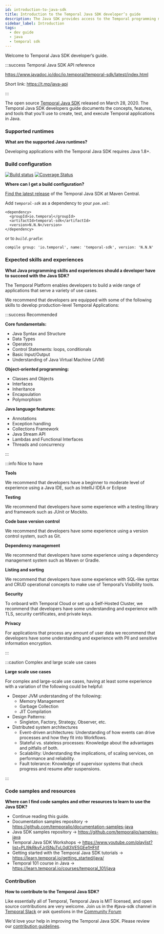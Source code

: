 ```yaml
---
id: introduction-to-java-sdk
title: Introduction to the Temporal Java SDK developer’s guide
description: The Java SDK provides access to the Temporal programming model using idiomatic Java programming paradigms.
sidebar_label: Introduction
tags:
  - dev guide
  - java
  - temporal sdk
---
```


Welcome to Temporal Java SDK developer’s guide.

:::success Temporal Java SDK API reference

https://www.javadoc.io/doc/io.temporal/temporal-sdk/latest/index.html

Short link: https://t.mp/java-api

:::

The open source [Temporal Java SDK](https://github.com/temporalio/sdk-java) released on March 28, 2020.
The Temporal Java SDK developers guide documents the concepts, features, and tools that you’ll use to create, test, and execute Temporal applications in Java.

### Supported runtimes

**What are the supported Java runtimes?**

Developing applications with the Temporal Java SDK requires Java 1.8+.

### Build configuration

[![Build status](https://badge.buildkite.com/663f6d1be81be6700c28c242b35905f20b68c4fda7b2c7c4e3.svg?branch=master)](https://buildkite.com/temporal/java-sdk-public) [![Coverage Status](https://coveralls.io/repos/github/temporalio/sdk-java/badge.svg?branch=master)](https://coveralls.io/github/temporalio/sdk-java?branch=master)

**Where can I get a build configuration?**

[Find the latest release](https://search.maven.org/artifact/io.temporal/temporal-sdk) of the Temporal Java SDK at Maven Central.

Add _`temporal-sdk`_ as a dependency to your _`pom.xml`_:

```
<dependency>
  <groupId>io.temporal</groupId>
  <artifactId>temporal-sdk</artifactId>
  <version>N.N.N</version>
</dependency>
```

or to _`build.gradle`_:

```
compile group: 'io.temporal', name: 'temporal-sdk', version: 'N.N.N'
```

### Expected skills and experiences

**What Java programming skills and experiences should a developer have to succeed with the Java SDK?**

The Temporal Platform enables developers to build a wide range of applications that serve a variety of use cases.

We recommend that developers are equipped with some of the following skills to develop production-level Temporal Applications:

:::success Recommended

**Core fundamentals:**

- Java Syntax and Structure
- Data Types
- Operators
- Control Statements: loops, conditionals
- Basic Input/Output
- Understanding of Java Virtual Machine (JVM)

**Object-oriented programming:**

- Classes and Objects
- Interfaces
- Inheritance
- Encapsulation
- Polymorphism

**Java language features:**

- Annotations
- Exception handling
- Collections Framework
- Java Stream API
- Lambdas and Functional Interfaces
- Threads and concurrency

:::

:::info Nice to have

**Tools**

We recommend that developers have a beginner to moderate level of experience using a Java IDE, such as IntelliJ IDEA or Eclipse

**Testing**

We recommend that developers have some experience with a testing library and framework such as JUnit or Mockito.

**Code base version control**

We recommend that developers have some experience using a version control system, such as Git.

**Dependency management**

We recommend that developers have some experience using a dependency management system such as Maven or Gradle.

**Listing and sorting**

We recommend that developers have some experience with SQL-like syntax and CRUD operational concepts to make use of Temporal’s Visibility tools.

**Security**

To onboard with Temporal Cloud or set up a Self-Hosted Cluster, we recommend that developers have some understanding and experience with TLS, security certificates, and private keys.

**Privacy**

For applications that process any amount of user data we recommend that developers have some understanding and experience with PII and sensitive information encryption.

:::

:::caution Complex and large scale use cases

**Large scale use cases**

For complex and large-scale use cases, having at least some experience with a variation of the following could be helpful:

- Deeper JVM understanding of the following:
  - Memory Management
  - Garbage Collection
  - JIT Compilation
- Design Patterns:
  - Singleton, Factory, Strategy, Observer, etc.
- Distributed system architectures
  - Event-driven architectures: Understanding of how events can drive processes and how they fit into Workflows.
  - Stateful vs. stateless processes: Knowledge about the advantages and pitfalls of both.
  - Scalability: Understanding the implications, of scaling services, on performance and reliability.
  - Fault tolerance: Knowledge of supervisor systems that check progress and resume after suspensions.

:::

### Code samples and resources

**Where can I find code samples and other resources to learn to use the Java SDK?**

- Continue reading this guide.
- Documentation samples repository → https://github.com/temporalio/documentation-samples-java
- Java SDK samples repository → https://github.com/temporalio/samples-java
- Temporal Java SDK Workshops → https://www.youtube.com/playlist?list=PLl9kRkvFJrlSNuTvL0dl3VE5GEe1HFtjf
- Getting started with the Temporal Java SDK tutorials → https://learn.temporal.io/getting_started/java/
- Temporal 101 course in Java → https://learn.temporal.io/courses/temporal_101/java

### Contribution

**How to contribute to the Temporal Java SDK?**

Like essentially all of Temporal, Temporal Java is MIT licensed, and open source contributions are very welcome. Join us in the #java-sdk channel in [Temporal Slack](https://t.mp/slack) or ask questions in the [Community Forum](https://community.temporal.io/)

We'd love your help in improving the Temporal Java SDK. Please review our [contribution guidelines](https://github.com/temporalio/sdk-java/blob/master/CONTRIBUTING.md).
